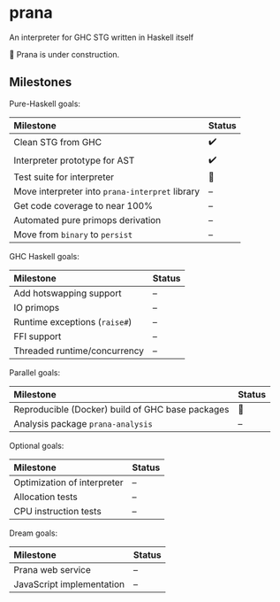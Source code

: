 # prana

An interpreter for GHC STG written in Haskell itself

:construction: Prana is under construction.

## Milestones

Pure-Haskell goals:

|Milestone|Status|
|:---|:---|
|Clean STG from GHC|  :heavy_check_mark: |
|Interpreter prototype for AST| :heavy_check_mark: |
|Test suite for interpreter| :construction: |
|Move interpreter into `prana-interpret` library| – |
|Get code coverage to near 100%| – |
|Automated pure primops derivation| – |
|Move from `binary` to `persist`| – |

GHC Haskell goals:

|Milestone|Status|
|:---|:---|
|Add hotswapping support| – |
|IO primops| – |
|Runtime exceptions (`raise#`)| – |
|FFI support| – |
|Threaded runtime/concurrency| – |

Parallel goals:

|Milestone|Status|
|:---|:---|
|Reproducible (Docker) build of GHC base packages| :construction: |
|Analysis package `prana-analysis`| – |

Optional goals:

|Milestone|Status|
|:---|:---|
|Optimization of interpreter| – |
|Allocation tests| – |
|CPU instruction tests| – |

Dream goals:

|Milestone|Status|
|:---|:---|
|Prana web service| – |
|JavaScript implementation| – |
